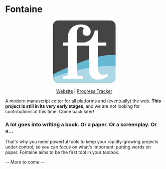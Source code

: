 # Fontaine

<p align="center">
  <img src="https://raw.githubusercontent.com/EndaHallahan/Fontaine-Editor/master/assets/Fontaine-Icon.svg" width="200px" height="200px">
</p>
<p align="center">
  <a href="https://fontaineeditor.com/">Website</a>
  |
  <a href="https://docs.google.com/spreadsheets/d/1GTWAjLHLYGKWDISHGuxgt9Kis45DEAMI0161KG0S4yY/edit?usp=sharing">Progress Tracker</a>
</p>

A modern manuscript editor for all platforms and (eventually) the web. **This project is still in its very early stages**, and we are not looking for contributions at this time. Come back later!

### A lot goes into writing a book. Or a paper. Or a screenplay. Or a...
That's why you need powerful tools to keep your rapidly-growing projects under control, so you can focus on what's important: putting words on paper. Fontaine aims to be the first tool in your toolbox.

-- More to come --
